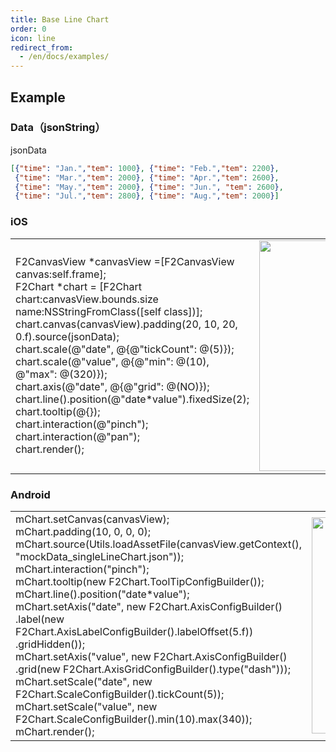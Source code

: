 ```yaml
---
title: Base Line Chart
order: 0
icon: line
redirect_from:
  - /en/docs/examples/
---
```





## Example

### Data（jsonString）

jsonData
```json
[{"time": "Jan.","tem": 1000}, {"time": "Feb.","tem": 2200}, 
 {"time": "Mar.","tem": 2000}, {"time": "Apr.","tem": 2600}, 
 {"time": "May.","tem": 2000}, {"time": "Jun.", "tem": 2600},
 {"time": "Jul.","tem": 2800}, {"time": "Aug.","tem": 2000}]
```

### iOS
<html>
    <table style="margin-left: auto; margin-right: auto;">
        <tr>
            <td width="55%">
             F2CanvasView *canvasView =[F2CanvasView canvas:self.frame];<br/>
             F2Chart *chart = [F2Chart chart:canvasView.bounds.size name:NSStringFromClass([self class])];<br/>
             chart.canvas(canvasView).padding(20, 10, 20, 0.f).source(jsonData);<br/>
             chart.scale(@"date", @{@"tickCount": @(5)});<br/>
             chart.scale(@"value", @{@"min": @(10), @"max": @(320)});<br/>
             chart.axis(@"date", @{@"grid": @(NO)});<br/>
             chart.line().position(@"date*value").fixedSize(2);<br/>
             chart.tooltip(@{});<br/>
             chart.interaction(@"pinch");<br/>
             chart.interaction(@"pan");<br/>
             chart.render(); <br/>
            </td>
            <td>
             <img src="https://gw.alipayobjects.com/mdn/rms_04a9e5/afts/img/A*DbreT5XlEkYAAAAAAAAAAAAAARQnAQ"  style="max-height: 100%" width = "346" height = "369"/>
            </td>
        </tr>
    </table>
</html>


### Android
<html>
    <table style="margin-left: auto; margin-right: auto;">
        <tr>
           <td width="55%">
             mChart.setCanvas(canvasView); <br/>
             mChart.padding(10, 0, 0, 0); <br/>
             mChart.source(Utils.loadAssetFile(canvasView.getContext(), "mockData_singleLineChart.json")); <br/>
             mChart.interaction("pinch"); <br/>
             mChart.tooltip(new F2Chart.ToolTipConfigBuilder()); <br/>
             mChart.line().position("date*value"); <br/>
             mChart.setAxis("date", new F2Chart.AxisConfigBuilder()
                     .label(new F2Chart.AxisLabelConfigBuilder().labelOffset(5.f))
                     .gridHidden()); <br/>
             mChart.setAxis("value", new F2Chart.AxisConfigBuilder()
                     .grid(new F2Chart.AxisGridConfigBuilder().type("dash"))); <br/>
             mChart.setScale("date", new F2Chart.ScaleConfigBuilder().tickCount(5)); <br/>
             mChart.setScale("value", new F2Chart.ScaleConfigBuilder().min(10).max(340)); <br/>
             mChart.render(); <br/>
            </td>
            <td>
             <img src="https://gw.alipayobjects.com/mdn/rms_04a9e5/afts/img/A*4TiyTonsab4AAAAAAAAAAAAAARQnAQ" style="max-height: 100%" width = "346" />
            </td>
        </tr>
    </table>
</html>
